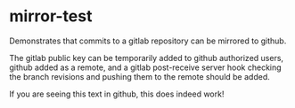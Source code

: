 # mirror-test

Demonstrates that commits to a gitlab repository can be mirrored to github.
<p>
The gitlab public key can be temporarily added to github authorized users, github added as a remote, and a gitlab 
post-receive server hook checking the branch revisions and pushing them to the remote should be added.
</p>
<p>
If you are seeing this text in github, this does indeed work!
</p>